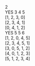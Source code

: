 2  
YES 3 4 5  
[1, 2, 3, 0]  
[2, 3, 4, 1]  
[0, 4, 1, 2]  
YES 5 5 6  
[1, 2, 0, 4, 5]  
[2, 3, 4, 5, 1]  
[3, 0, 5, 1, 2]  
[4, 0, 1, 2, 3]  
[5, 1, 2, 3, 4] 
